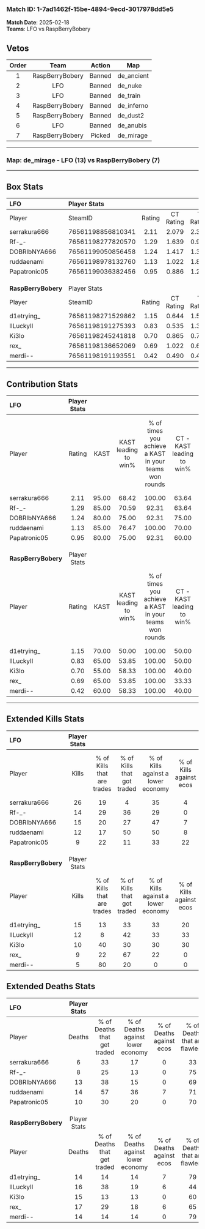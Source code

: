 ### Match ID: 1-7ad1462f-15be-4894-9ecd-3017978dd5e5  
**Match Date**: 2025-02-18  
**Teams**: LFO vs RaspBerryBobery  

## Vetos  

| Order | Team | Action | Map |
| :---: | :--: | :----: | --- |
| 1 | RaspBerryBobery | Banned | de_ancient |
| 2 | LFO | Banned | de_nuke |
| 3 | LFO | Banned | de_train |
| 4 | RaspBerryBobery | Banned | de_inferno |
| 5 | RaspBerryBobery | Banned | de_dust2 |
| 6 | LFO | Banned | de_anubis |
| 7 | RaspBerryBobery | Picked | de_mirage |

---  

### **Map**: de_mirage - LFO (13) vs RaspBerryBobery (7)  
---  

## Box Stats  

| **LFO**             | Player Stats      |        |           |          |       |       |       |         |        |      |     |
| :- | :- | :-: | :-: | :-: | :-: | :-: | :-: | :-: | :-: | :-: | :-: |
| Player              | SteamID           | Rating | CT Rating | T Rating | KAST  |  ADR  | Kills | Assists | Deaths | K/D  | HS% |
| serrakura666        | 76561198856810341 |  2.11  |   2.079   |  2.323   | 95.00 | 120.0 |  26   |    2    |   6    | 4.33 | 11  |
| Rf-_-               | 76561198277820570 |  1.29  |   1.639   |  0.904   | 85.00 | 66.6  |  14   |    1    |   8    | 1.75 | 71  |
| DOBRIbNYA666        | 76561199050856458 |  1.24  |   1.417   |  1.302   | 80.00 | 80.9  |  15   |    6    |   13   | 1.15 | 53  |
| ruddaenami          | 76561198978132760 |  1.13  |   1.022   |  1.833   | 85.00 | 85.1  |  12   |    6    |   14   | 0.86 | 50  |
| Papatronic05        | 76561199036382456 |  0.95  |   0.886   |  1.236   | 80.00 | 51.0  |   9   |    3    |   10   | 0.90 | 77  |
|                     |                   |        |           |          |       |       |       |         |        |      |     |
|                     |                   |        |           |          |       |       |       |         |        |      |     |
|                     |                   |        |           |          |       |       |       |         |        |      |     |
| **RaspBerryBobery** | Player Stats      |        |           |          |       |       |       |         |        |      |     |
| Player              | SteamID           | Rating | CT Rating | T Rating | KAST  |  ADR  | Kills | Assists | Deaths | K/D  | HS% |
| d1etrying_          | 76561198271529862 |  1.15  |   0.644   |  1.587   | 70.00 | 88.2  |  15   |    5    |   14   | 1.07 | 53  |
| lILuckyIl           | 76561198191275393 |  0.83  |   0.535   |  1.335   | 65.00 | 58.8  |  12   |    3    |   16   | 0.75 | 58  |
| Ki3lo               | 76561198245241818 |  0.70  |   0.865   |  0.745   | 55.00 | 60.4  |  10   |    3    |   15   | 0.67 | 80  |
| rex_                | 76561198136652069 |  0.69  |   1.022   |  0.684   | 65.00 | 62.3  |   9   |    3    |   17   | 0.53 | 100 |
| merdi--             | 76561198191193551 |  0.42  |   0.490   |  0.458   | 60.00 | 21.9  |   5   |    1    |   14   | 0.36 | 40  |
---  

## Contribution Stats  

| **LFO**             | Player Stats |       |                      |                                                        |                           |                                                             |                          |                                                            |
| :- | :-: | :-: | :-: | :-: | :-: | :-: | :-: | :-: |
| Player              |    Rating    | KAST  | KAST leading to win% | % of times you achieve a KAST in your teams won rounds | CT - KAST leading to win% | CT - % of times you achieve a KAST in your teams won rounds | T - KAST leading to win% | T - % of times you achieve a KAST in your teams won rounds |
| serrakura666        |     2.11     | 95.00 |        68.42         |                         100.00                         |           63.64           |                           100.00                            |          75.00           |                           100.00                           |
| Rf-_-               |     1.29     | 85.00 |        70.59         |                         92.31                          |           63.64           |                           100.00                            |          83.33           |                           83.33                            |
| DOBRIbNYA666        |     1.24     | 80.00 |        75.00         |                         92.31                          |           75.00           |                            85.71                            |          75.00           |                           100.00                           |
| ruddaenami          |     1.13     | 85.00 |        76.47         |                         100.00                         |           70.00           |                           100.00                            |          85.71           |                           100.00                           |
| Papatronic05        |     0.95     | 80.00 |        75.00         |                         92.31                          |           60.00           |                            85.71                            |          100.00          |                           100.00                           |
|                     |              |       |                      |                                                        |                           |                                                             |                          |                                                            |
|                     |              |       |                      |                                                        |                           |                                                             |                          |                                                            |
|                     |              |       |                      |                                                        |                           |                                                             |                          |                                                            |
| **RaspBerryBobery** | Player Stats |       |                      |                                                        |                           |                                                             |                          |                                                            |
| Player              |    Rating    | KAST  | KAST leading to win% | % of times you achieve a KAST in your teams won rounds | CT - KAST leading to win% | CT - % of times you achieve a KAST in your teams won rounds | T - KAST leading to win% | T - % of times you achieve a KAST in your teams won rounds |
| d1etrying_          |     1.15     | 70.00 |        50.00         |                         100.00                         |           50.00           |                           100.00                            |          50.00           |                           100.00                           |
| lILuckyIl           |     0.83     | 65.00 |        53.85         |                         100.00                         |           50.00           |                           100.00                            |          55.56           |                           100.00                           |
| Ki3lo               |     0.70     | 55.00 |        58.33         |                         100.00                         |           40.00           |                           100.00                            |          71.43           |                           100.00                           |
| rex_                |     0.69     | 65.00 |        53.85         |                         100.00                         |           33.33           |                           100.00                            |          71.43           |                           100.00                           |
| merdi--             |     0.42     | 60.00 |        58.33         |                         100.00                         |           40.00           |                           100.00                            |          71.43           |                           100.00                           |
---  

## Extended Kills Stats  

| **LFO**             | Player Stats |                            |                            |                                    |                         |                              |                                 |                                       |                    |           |
| :- | :-: | :-: | :-: | :-: | :-: | :-: | :-: | :-: | :-: | :-: |
| Player              |    Kills     | % of Kills that are trades | % of Kills that got traded | % of Kills against a lower economy | % of Kills against ecos | % of Kills that are flawless | % of Kills that are close duels | % of Kills that are assisted by flash | Pistol Round Kills | AWP Kills |
| serrakura666        |      26      |             19             |             4              |                 35                 |            4            |              88              |                4                |                   0                   |         2          |    18     |
| Rf-_-               |      14      |             29             |             36             |                 29                 |            0            |              64              |                0                |                   0                   |         3          |     0     |
| DOBRIbNYA666        |      15      |             20             |             27             |                 47                 |            7            |              53              |                7                |                   0                   |         0          |     0     |
| ruddaenami          |      12      |             17             |             50             |                 50                 |            8            |              33              |               17                |                   8                   |         0          |     0     |
| Papatronic05        |      9       |             22             |             11             |                 33                 |           22            |              56              |                0                |                   0                   |         0          |     0     |
|                     |              |                            |                            |                                    |                         |                              |                                 |                                       |                    |           |
|                     |              |                            |                            |                                    |                         |                              |                                 |                                       |                    |           |
|                     |              |                            |                            |                                    |                         |                              |                                 |                                       |                    |           |
| **RaspBerryBobery** | Player Stats |                            |                            |                                    |                         |                              |                                 |                                       |                    |           |
| Player              |    Kills     | % of Kills that are trades | % of Kills that got traded | % of Kills against a lower economy | % of Kills against ecos | % of Kills that are flawless | % of Kills that are close duels | % of Kills that are assisted by flash | Pistol Round Kills | AWP Kills |
| d1etrying_          |      15      |             13             |             33             |                 33                 |           20            |              53              |                7                |                   0                   |         3          |     0     |
| lILuckyIl           |      12      |             8              |             42             |                 33                 |           33            |              75              |               17                |                   0                   |         1          |     0     |
| Ki3lo               |      10      |             40             |             30             |                 30                 |           30            |              60              |                0                |                  10                   |         3          |     0     |
| rex_                |      9       |             22             |             67             |                 22                 |            0            |              78              |               11                |                   0                   |         3          |     0     |
| merdi--             |      5       |             80             |             20             |                 0                  |            0            |              80              |               20                |                   0                   |         0          |     0     |
## Extended Deaths Stats  

| **LFO**             | Player Stats |                             |                                   |                          |                               |                            |                           |               |
| :- | :-: | :-: | :-: | :-: | :-: | :-: | :-: | :-: |
| Player              |    Deaths    | % of Deaths that get traded | % of Deaths against lower economy | % of Deaths against ecos | % of Deaths that are flawless | % of Deaths that are close | % of Deaths while blinded | Deaths to AWP |
| serrakura666        |      6       |             33              |                17                 |            0             |              33               |             0              |             0             |       0       |
| Rf-_-               |      8       |             25              |                13                 |            0             |              75               |             13             |            13             |       0       |
| DOBRIbNYA666        |      13      |             38              |                15                 |            0             |              69               |             8              |             0             |       0       |
| ruddaenami          |      14      |             57              |                36                 |            7             |              71               |             14             |             0             |       0       |
| Papatronic05        |      10      |             30              |                20                 |            0             |              70               |             10             |             0             |       0       |
|                     |              |                             |                                   |                          |                               |                            |                           |               |
|                     |              |                             |                                   |                          |                               |                            |                           |               |
|                     |              |                             |                                   |                          |                               |                            |                           |               |
| **RaspBerryBobery** | Player Stats |                             |                                   |                          |                               |                            |                           |               |
| Player              |    Deaths    | % of Deaths that get traded | % of Deaths against lower economy | % of Deaths against ecos | % of Deaths that are flawless | % of Deaths that are close | % of Deaths while blinded | Deaths to AWP |
| d1etrying_          |      14      |             14              |                14                 |            7             |              79               |             0              |             0             |       3       |
| lILuckyIl           |      16      |             38              |                19                 |            6             |              44               |             0              |             0             |       2       |
| Ki3lo               |      15      |             13              |                13                 |            0             |              60               |             13             |             0             |       5       |
| rex_                |      17      |             29              |                18                 |            6             |              65               |             0              |             6             |       2       |
| merdi--             |      14      |             14              |                14                 |            0             |              79               |             14             |             0             |       6       |
